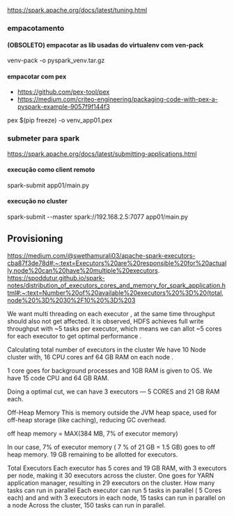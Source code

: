 https://spark.apache.org/docs/latest/tuning.html

### empacotamento 

#### (OBSOLETO) empacotar as lib usadas do virtualenv com ven-pack
venv-pack -o pyspark_venv.tar.gz

#### empacotar com pex
- https://github.com/pex-tool/pex
- https://medium.com/criteo-engineering/packaging-code-with-pex-a-pyspark-example-9057f9f144f3

pex $(pip freeze) -o venv_app01.pex


### submeter para spark
 https://spark.apache.org/docs/latest/submitting-applications.html
#### execução como client remoto
spark-submit app01/main.py

#### execução no cluster 
spark-submit --master spark://192.168.2.5:7077 app01/main.py

## Provisioning 
https://medium.com/@swethamurali03/apache-spark-executors-cba87f3de78d#:~:text=Executors%20are%20responsible%20for%20actually,node%20can%20have%20multiple%20executors.
https://spoddutur.github.io/spark-notes/distribution_of_executors_cores_and_memory_for_spark_application.html#:~:text=Number%20of%20available%20executors%20%3D%20(total,node%20%3D%2030%2F10%20%3D%203

We want multi threading on each executor , at the same time throughput should also not get affected. It is observed, HDFS achieves full write throughput with ~5 tasks per executor, which means we can allot ~5 cores for each executor to get optimal performance .

Calculating total number of executors in the cluster
We have 10 Node cluster with, 16 CPU cores anf 64 GB RAM on each node .

1 core goes for background processes and 1GB RAM is given to OS. We have 15 code CPU and 64 GB RAM.

Doing a optimal cut, we can have 3 executors — 5 CORES and 21 GB RAM each.

Off-Heap Memory
This is memory outside the JVM heap space, used for off-heap storage (like caching), reducing GC overhead.

off heap memory = MAX(384 MB, 7% of executor memory)

In our case, 7% of executor memory ( 7 % of 21 GB = 1.5 GB) goes to off heap memory. 19 GB remaining to be allotted for executors.

Total Executors
Each executor has 5 cores and 19 GB RAM, with 3 executors per node, making it 30 executors across the cluster.
One goes for YARN application manager, resulting in 29 executors on the cluster.
How many tasks can run in parallel
Each executor can run 5 tasks in parallel ( 5 Cores each) and and with 3 executors in each node, 15 tasks can run in parallel on a node
Across the cluster, 150 tasks can run in parallel.